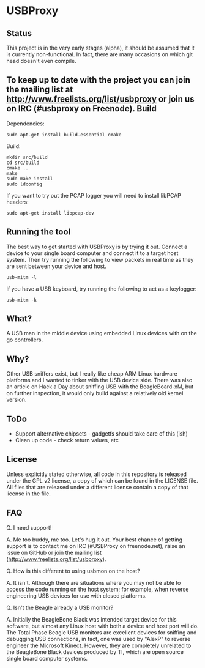 USBProxy
========

Status
------
This project is in the very early stages (alpha), it should be assumed that it
is currently non-functional. In fact, there are many occasions on which git
head doesn't even compile.

To keep up to date with the project you can join the mailing list at
http://www.freelists.org/list/usbproxy or join us on IRC (#usbproxy on Freenode).
Build
-----
Dependencies:
```
sudo apt-get install build-essential cmake
```
Build:
```
mkdir src/build
cd src/build
cmake ..
make
sudo make install
sudo ldconfig
```

If you want to try out the PCAP logger you will need to install libPCAP
headers:
```
sudo apt-get install libpcap-dev
```

Running the tool
----------------
The best way to get started with USBProxy is by trying it out. Connect a device
to your single board computer and connect it to a target host system. Then try 
running the following to view packets in real time as they are sent between your
device and host.
```
usb-mitm -l
```

If you have a USB keyboard, try running the following to act as a keylogger:
```
usb-mitm -k
```

What?
-----
A USB man in the middle device using embedded Linux devices with on the go
controllers.

Why?
----
Other USB sniffers exist, but I really like cheap ARM Linux hardware platforms
and I wanted to tinker with the USB device side.  There was also an article on
Hack a Day about sniffing USB with the BeagleBoard-xM, but on further 
inspection, it would only build against a relatively old kernel version.

ToDo
----
 * Support alternative chipsets - gadgetfs should take care of this (ish)
 * Clean up code - check return values, etc

License
-------
Unless explicitly stated otherwise, all code in this repository is released
under the GPL v2 license, a copy of which can be found in the LICENSE file. All
files that are released under a different license contain a copy of that license
in the file.

FAQ
---
Q. I need support!

A. Me too buddy, me too.  Let's hug it out.  Your best chance of getting
support is to contact me on IRC (#USBProxy on freenode.net), raise an issue on
GitHub or join the mailing list (http://www.freelists.org/list/usbproxy).

Q. How is this different to using usbmon on the host?

A. It isn't.  Although there are situations where you may not be able to access
the code running on the host system; for example, when reverse engineering USB
devices for use with closed platforms.

Q. Isn't the Beagle already a USB monitor?

A. Initially the BeagleBone Black was intended target device for this software,
but almost any Linux host with both a device and host port will do. The Total 
Phase Beagle USB monitors are excellent devices for sniffing and debugging USB
connections, in fact, one was used by "AlexP" to reverse engineer the Microsoft
Kinect.  However, they are completely unrelated to the BeagleBone Black devices
produced by TI, which are open source single board computer systems.  
